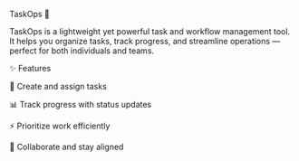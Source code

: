 TaskOps 🚀

TaskOps is a lightweight yet powerful task and workflow management tool.
It helps you organize tasks, track progress, and streamline operations — perfect for both individuals and teams.

✨ Features

📌 Create and assign tasks

📊 Track progress with status updates

⚡ Prioritize work efficiently

🔗 Collaborate and stay aligned